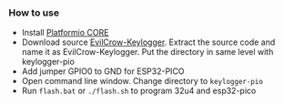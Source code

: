 ### How to use

* Install [Platformio CORE](https://docs.platformio.org/en/latest/core/index.html)
* Download source [EvilCrow-Keylogger](https://github.com/joelsernamoreno/EvilCrow-Keylogger). Extract the source code and name it as EvilCrow-Keylogger. Put the directory in same level with keylogger-pio
* Add jumper GPIO0 to GND for ESP32-PICO
* Open command line window. Change directory to `keylogger-pio`
* Run `flash.bat` or `./flash.sh` to program 32u4 and esp32-pico
